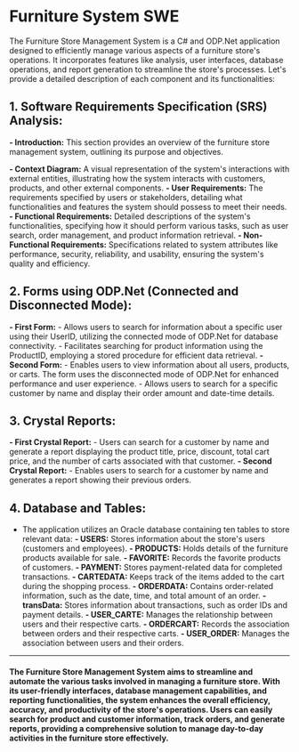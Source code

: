 # Furniture System SWE

The Furniture Store Management System is a C# and ODP.Net application designed to efficiently manage various aspects of a furniture store's operations. It incorporates features like analysis, user interfaces, database operations, and report generation to streamline the store's processes. Let's provide a detailed description of each component and its functionalities:

## 1. Software Requirements Specification (SRS) Analysis:
   **- Introduction:** This section provides an overview of the furniture store management system, outlining its purpose and objectives.
   
   **- Context Diagram:** A visual representation of the system's interactions with external entities, illustrating how the system interacts with customers, products, and other external components.
   **- User Requirements:** The requirements specified by users or stakeholders, detailing what functionalities and features the system should possess to meet their needs.
   **- Functional Requirements:** Detailed descriptions of the system's functionalities, specifying how it should perform various tasks, such as user search, order management, and product information retrieval.
   **- Non-Functional Requirements:** Specifications related to system attributes like performance, security, reliability, and usability, ensuring the system's quality and efficiency.

## 2. Forms using ODP.Net (Connected and Disconnected Mode):
   **- First Form:**
     - Allows users to search for information about a specific user using their UserID, utilizing the connected mode of ODP.Net for database connectivity.
     - Facilitates searching for product information using the ProductID, employing a stored procedure for efficient data retrieval.
   **- Second Form:**
     - Enables users to view information about all users, products, or carts. The form uses the disconnected mode of ODP.Net for enhanced performance and user experience.
     - Allows users to search for a specific customer by name and display their order amount and date-time details.

## 3. Crystal Reports:
   **- First Crystal Report:**
     - Users can search for a customer by name and generate a report displaying the product title, price, discount, total cart price, and the number of carts associated with that customer.
   **- Second Crystal Report:**
     - Enables users to search for a customer by name and generates a report showing their previous orders.

## 4. Database and Tables:
   - The application utilizes an Oracle database containing ten tables to store relevant data:
     **- USERS:** Stores information about the store's users (customers and employees).
     **- PRODUCTS:** Holds details of the furniture products available for sale.
     **- FAVORITE:** Records the favorite products of customers.
     **- PAYMENT:** Stores payment-related data for completed transactions.
     **- CARTEDATA:** Keeps track of the items added to the cart during the shopping process.
     **- ORDERDATA:** Contains order-related information, such as the date, time, and total amount of an order.
     **- transData:** Stores information about transactions, such as order IDs and payment details.
     **- USER_CARTE:** Manages the relationship between users and their respective carts.
     **- ORDERCART:** Records the association between orders and their respective carts.
     **- USER_ORDER:** Manages the association between users and their orders.
<hr>

#### The Furniture Store Management System aims to streamline and automate the various tasks involved in managing a furniture store. With its user-friendly interfaces, database management capabilities, and reporting functionalities, the system enhances the overall efficiency, accuracy, and productivity of the store's operations. Users can easily search for product and customer information, track orders, and generate reports, providing a comprehensive solution to manage day-to-day activities in the furniture store effectively.
